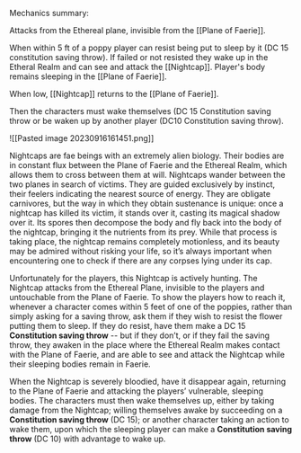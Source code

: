 Mechanics summary:

Attacks from the Ethereal plane, invisible from the [[Plane of Faerie]].

When within 5 ft of a poppy player can resist being put to sleep by it (DC 15 constitution saving throw). If failed or not resisted they wake up in the Etheral Realm and can see and attack the [[Nightcap]]. Player's body remains sleeping in the [[Plane of Faerie]].

When low, [[Nightcap]] returns to the [[Plane of Faerie]].

Then the characters must wake themselves (DC 15 Constitution saving throw or be waken up by another player (DC10 Constitution saving throw).


![[Pasted image 20230916161451.png]]


Nightcaps are fae beings with an extremely alien biology. Their bodies are in constant flux between the Plane of Faerie and the Ethereal Realm, which allows them to cross between them at will. Nightcaps wander between the two planes in search of victims. They are guided exclusively by instinct, their feelers indicating the nearest source of energy. They are obligate carnivores, but the way in which they obtain sustenance is unique: once a nightcap has killed its victim, it stands over it, casting its magical shadow over it. Its spores then decompose the body and fly back into the body of the nightcap, bringing it the nutrients from its prey. While that process is taking place, the nightcap remains completely motionless, and its beauty may be admired without risking your life, so it’s always important when encountering one to check if there are any corpses lying under its cap.

Unfortunately for the players, this Nightcap is actively hunting. The Nightcap attacks from the Ethereal Plane, invisible to the players and untouchable from the Plane of Faerie. To show the players how to reach it, whenever a character comes within 5 feet of one of the poppies, rather than simply asking for a saving throw, ask them if they wish to resist the flower putting them to sleep. If they do resist, have them make a DC 15 **Constitution saving throw** -- but if they don’t, or if they fail the saving throw, they awaken in the place where the Ethereal Realm makes contact with the Plane of Faerie, and are able to see and attack the Nightcap while their sleeping bodies remain in Faerie.

When the Nightcap is severely bloodied, have it disappear again, returning to the Plane of Faerie and attacking the players’ vulnerable, sleeping bodies. The characters must then wake themselves up, either by taking damage from the Nightcap; willing themselves awake by succeeding on a **Constitution saving throw** (DC 15); or another character taking an action to wake them, upon which the sleeping player can make a **Constitution saving throw** (DC 10) with advantage to wake up.


